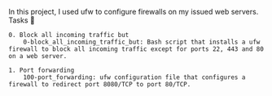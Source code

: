 In this project, I used ufw to configure firewalls on my issued web servers.
Tasks 📃

    0. Block all incoming traffic but
        0-block_all_incoming_traffic_but: Bash script that installs a ufw firewall to block all incoming traffic except for ports 22, 443 and 80 on a web server.

    1. Port forwarding
        100-port_forwarding: ufw configuration file that configures a firewall to redirect port 8080/TCP to port 80/TCP.

